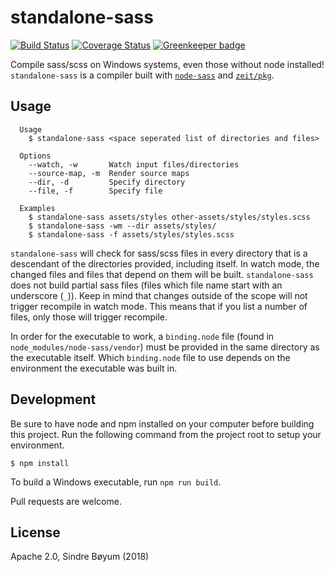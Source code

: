 # standalone-sass

[![Build Status](https://travis-ci.org/boyum/standalone-sass.svg?branch=master)](https://travis-ci.org/boyum/standalone-sass)
[![Coverage Status](https://coveralls.io/repos/github/boyum/standalone-sass/badge.svg?branch=master)](https://coveralls.io/github/boyum/standalone-sass?branch=master)
[![Greenkeeper badge](https://badges.greenkeeper.io/boyum/standalone-sass.svg)](https://greenkeeper.io/)

Compile sass/scss on Windows systems, even those without node installed! `standalone-sass` is a compiler built with [`node-sass`](https://github.com/sass/node-sass) and [`zeit/pkg`](http://github.com/zeit/pkg).

## Usage

```
  Usage
    $ standalone-sass <space seperated list of directories and files>

  Options
    --watch, -w       Watch input files/directories
    --source-map, -m  Render source maps
    --dir, -d         Specify directory
    --file, -f        Specify file

  Examples
    $ standalone-sass assets/styles other-assets/styles/styles.scss
    $ standalone-sass -wm --dir assets/styles/
    $ standalone-sass -f assets/styles/styles.scss
```

`standalone-sass` will check for sass/scss files in every directory that is a descendant of the directories provided, including itself. In watch mode, the changed files and files that depend on them will be built. `standalone-sass` does not build partial sass files (files which file name start with an underscore (`_`)). Keep in mind that changes outside of the scope will not trigger recompile in watch mode. This means that if you list a number of files, only those will trigger recompile.

In order for the executable to work, a `binding.node` file (found in `node_modules/node-sass/vendor`) must be provided in the same directory as the executable itself. Which `binding.node` file to use depends on the environment the executable was built in.

## Development

Be sure to have node and npm installed on your computer before building this project. Run the following command from the project root to setup your environment.

```
$ npm install
```

To build a Windows executable, run `npm run build`.

Pull requests are welcome.

## License

Apache 2.0, Sindre Bøyum (2018)
